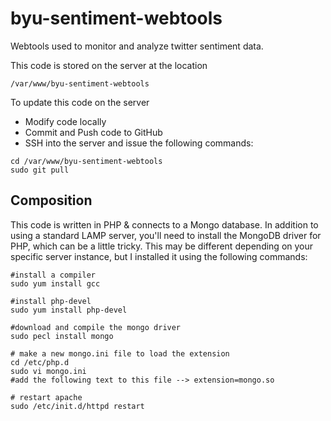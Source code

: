 byu-sentiment-webtools
======================

Webtools used to monitor and analyze twitter sentiment data.

This code is stored on the server at the location

<!-- asdf -->
    /var/www/byu-sentiment-webtools
    
To update this code on the server
- Modify code locally
- Commit and Push code to GitHub
- SSH into the server and issue the following commands:

<!-- -->
    cd /var/www/byu-sentiment-webtools
    sudo git pull

## Composition

This code is written in PHP & connects to a Mongo database. In addition to using a standard LAMP server, you'll need to install the MongoDB driver for PHP, which can be a little tricky. This may be different depending on your specific server instance, but I installed it using the following commands:

    #install a compiler
    sudo yum install gcc
    
    #install php-devel
    sudo yum install php-devel
    
    #download and compile the mongo driver
    sudo pecl install mongo
    
    # make a new mongo.ini file to load the extension
    cd /etc/php.d
    sudo vi mongo.ini
    #add the following text to this file --> extension=mongo.so
    
    # restart apache
    sudo /etc/init.d/httpd restart

    
